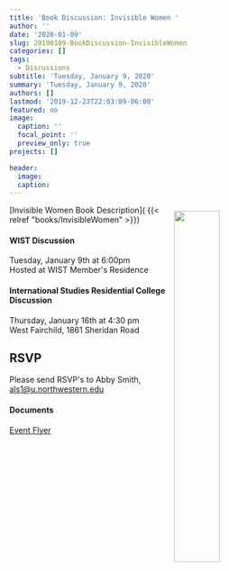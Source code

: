 ```yaml
---
title: 'Book Discussion: Invisible Women '
author: ''
date: '2020-01-09'
slug: 20190109-BookDiscussion-InvisibleWomen
categories: []
tags: 
  - Discussions
subtitle: 'Tuesday, January 9, 2020'
summary: 'Tuesday, January 9, 2020'
authors: []
lastmod: '2019-12-23T22:03:09-06:00'
featured: no
image:
  caption: ''
  focal_point: ''
  preview_only: true
projects: []

header:
  image:   
  caption: 
---
```

<img alt = '' width=40% src='InvisibleWomen.jpg' align="right" style="margin: 10px;"/>  

[Invisible Women Book Description]( {{< relref "books/InvisibleWomen" >}})


#### WIST Discussion  
Tuesday, January 9th at 6:00pm   
Hosted at WIST Member's Residence 

#### International Studies Residential College Discussion  
Thursday, January 16th at 4:30 pm  
West Fairchild, 1861 Sheridan Road  

## RSVP  
Please send RSVP's to Abby Smith, als1@u.northwestern.edu

#### Documents 
[Event Flyer](flyer.pdf)
